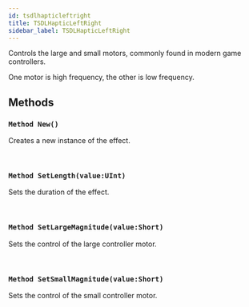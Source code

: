 ```yaml
---
id: tsdlhapticleftright
title: TSDLHapticLeftRight
sidebar_label: TSDLHapticLeftRight
---
```


Controls the large and small motors, commonly found in modern game controllers.


One motor is high frequency, the other is low frequency.


## Methods

### `Method New()`

Creates a new instance of the effect.

<br/>

### `Method SetLength(value:UInt)`

Sets the duration of the effect.

<br/>

### `Method SetLargeMagnitude(value:Short)`

Sets the control of the large controller motor.

<br/>

### `Method SetSmallMagnitude(value:Short)`

Sets the control of the small controller motor.

<br/>

